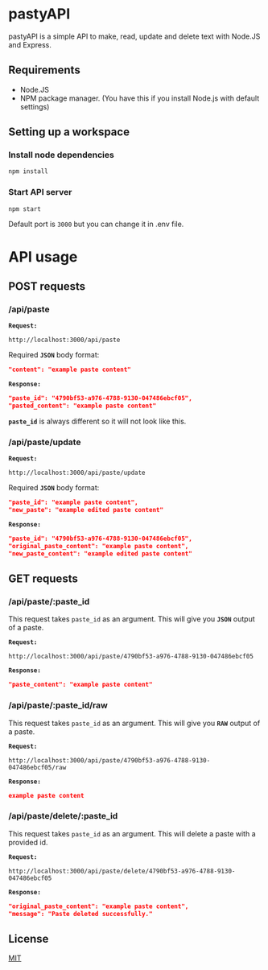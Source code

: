 # pastyAPI

pastyAPI is a simple API to make, read, update and delete text with Node.JS and Express.

## Requirements

- Node.JS
- NPM package manager. (You have this if you install Node.js with default settings)

## Setting up a workspace
### Install node dependencies
```bash
npm install
```

### Start API server
```bash
npm start
```
Default port is `3000` but you can change it in .env file.

# API usage

## POST requests
### /api/paste

**`Request:`** 
```
http://localhost:3000/api/paste
```

Required **`JSON`** body format:
```json
"content": "example paste content"
```

**`Response:`**
```json
"paste_id": "4790bf53-a976-4788-9130-047486ebcf05",
"pasted_content": "example paste content"
 ```

**`paste_id`** is always different so it will not look like this.

### /api/paste/update

**`Request:`** 
```
http://localhost:3000/api/paste/update
```

Required **`JSON`** body format:
```json
"paste_id": "example paste content",
"new_paste": "example edited paste content"
```

**`Response:`**
```json
"paste_id": "4790bf53-a976-4788-9130-047486ebcf05",
"original_paste_content": "example paste content",
"new_paste_content": "example edited paste content"
 ```

## GET requests
### /api/paste/:paste_id
This request takes `paste_id` as an argument. This will give you **`JSON`** output of a paste.

**`Request:`** 
```
http://localhost:3000/api/paste/4790bf53-a976-4788-9130-047486ebcf05
```
**`Response:`**
```json
"paste_content": "example paste content"
 ```

### /api/paste/:paste_id/raw
This request takes `paste_id` as an argument. This will give you **`RAW`** output of a paste.

**`Request:`** 
```
http://localhost:3000/api/paste/4790bf53-a976-4788-9130-047486ebcf05/raw
```
**`Response:`**
```json
example paste content
 ```

### /api/paste/delete/:paste_id
This request takes `paste_id` as an argument. This will delete a paste with a provided id.

**`Request:`** 
```
http://localhost:3000/api/paste/delete/4790bf53-a976-4788-9130-047486ebcf05
```
**`Response:`**
```json
"original_paste_content": "example paste content",
"message": "Paste deleted successfully."
 ```



## License
[MIT](https://github.com/boka60/pastyAPI/LICENCE)